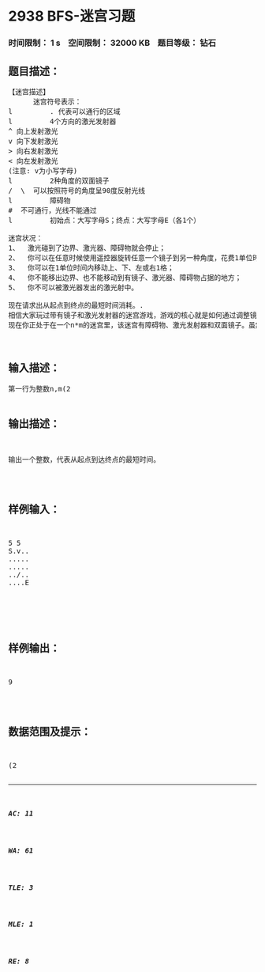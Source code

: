 # 2938 BFS-迷宫习题   
### 时间限制： 1 s&nbsp;&nbsp;&nbsp;&nbsp;空间限制： 32000 KB&nbsp;&nbsp;&nbsp;&nbsp;题目等级： 钻石  
## 题目描述：  

<pre>
【迷宫描述】 
      迷宫符号表示：
l         . 代表可以通行的区域
l         4个方向的激光发射器
^ 向上发射激光
v 向下发射激光
> 向右发射激光
< 向左发射激光
(注意: v为小写字母)
l         2种角度的双面镜子
/  \  可以按照符号的角度呈90度反射光线
l         障碍物
#  不可通行，光线不能通过
l         初始点：大写字母S；终点：大写字母E（各1个）
 
迷宫状况：
1、  激光碰到了边界、激光器、障碍物就会停止；
2、  你可以在任意时候使用遥控器旋转任意一个镜子到另一种角度，花费1单位时间；
3、  你可以在1单位时间内移动上、下、左或右1格；
4、  你不能移出边界、也不能移动到有镜子、激光器、障碍物占据的地方；
5、  你不可以被激光器发出的激光射中。
 
现在请求出从起点到终点的最短时间消耗。.
相信大家玩过带有镜子和激光发射器的迷宫游戏，游戏的核心就是如何通过调整镜子的角度，避开所有激光束，以最短的步长，安全地到达终点。
现在你正处于在一个n*m的迷宫里，该迷宫有障碍物、激光发射器和双面镜子。虽然你没有武器，不能毁掉迷宫中的激光发射器、镜子或者障碍物，但是你手上有遥控器，可以随时更改迷宫中任何一个镜子的角度，现在就看你是否能凭着这个遥控器，安全地逃出生天了。  
  

</pre>
  
  
## 输入描述：  

<pre>
第一行为整数n,m(2<n,m<=10)，接着n行，每行m个字符，表示迷宫
输入数据的迷宫的镜子数不会超过5个，初始状态下起始点所在位置是安全的，并且保证肯定有办法可以走到终点。
</pre>
  
  
## 输出描述：  

<pre>
输出一个整数，代表从起点到达终点的最短时间。
</pre>
  
  
## 样例输入：  

<pre>
5 5  
S.v..  
.....  
.....  
../..  
....E  
  

</pre>
  
  
## 样例输出：  

<pre>
9
</pre>
  
  
## 数据范围及提示：  

<pre>
(2<n,m<=10)，
</pre>
  
  
***  

##### AC: 11  
##### WA: 61  
##### TLE: 3  
##### MLE: 1  
##### RE: 8  
